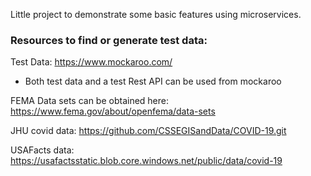 Little project to demonstrate some basic features using microservices.

### Resources to find or generate test data:

Test Data:  https://www.mockaroo.com/
  - Both test data and a test Rest API can be used from mockaroo
  
FEMA Data sets can be obtained here: https://www.fema.gov/about/openfema/data-sets

JHU covid data: https://github.com/CSSEGISandData/COVID-19.git

USAFacts data:  https://usafactsstatic.blob.core.windows.net/public/data/covid-19
